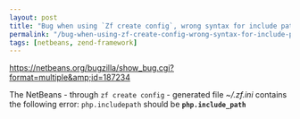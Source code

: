 ```yaml
---
layout: post
title: "Bug when using `Zf create config`, wrong syntax for include path"
permalink: "/bug-when-using-zf-create-config-wrong-syntax-for-include-path"
tags: [netbeans, zend-framework]
---
```


<a href="https://netbeans.org/bugzilla/show_bug.cgi?format=multiple&amp;id=187234">https://netbeans.org/bugzilla/show_bug.cgi?format=multiple&amp;id=187234</a>

The NetBeans - through <code>zf create config</code> - generated file <em>~/.zf.ini</em> contains the following error:
<code>php.includepath</code> should be <strong><code>php.include_path</code></strong>
